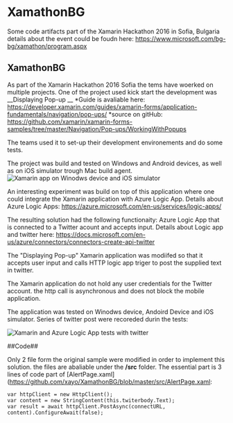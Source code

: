 # XamathonBG #
Some code artifacts part of the Xamarin Hackathon 2016 in Sofia, Bulgaria
details about the event could be foudn here: https://www.microsoft.com/bg-bg/xamathon/program.aspx

## XamathonBG ##

As part of the Xamarin Hackathon 2016 Sofia the tems have woerked on multiple projects. 
One of the project used kick start the development was __Displaying Pop-up __
*Guide is avaliable here: https://developer.xamarin.com/guides/xamarin-forms/application-fundamentals/navigation/pop-ups/
*source on gitHub: https://github.com/xamarin/xamarin-forms-samples/tree/master/Navigation/Pop-ups/WorkingWithPopups

The teams used it to set-up their development environements and do some tests. 

The project was build and tested on Windows and Android devices, as well as on iOS simulator trough Mac build agent.
![Xamarin app on Winodws device and iOS simulator](https://github.com/xayo/XamathonBG/blob/master/screenshots/XamarinDevelopment.jpg)


An interesting experiment was build on top of this application where one could integrate the Xamarin application with Azure Logic App.
Details about Azure Logic Apps: https://azure.microsoft.com/en-us/services/logic-apps/

The resulting solution had the following functionaity:
Azure Logic App that is connected to a Twitter acount and accepts input.
Details about Logic app and twitter here: https://docs.microsoft.com/en-us/azure/connectors/connectors-create-api-twitter

The "Displaying Pop-up" Xamarin application was modiifed so that it accepts user input and calls HTTP logic app triger to post the supplied text in twitter. 

The Xamarin application do not hold any user credentials for the Twitter account. the http call is asynchronous and does not block the mobile application. 

The application was tested on Winodws device, Andoird Device and iOS simulator. Series of twitter post were recoreded durin the tests: 

![Xamarin and Azure Logic App tests with twitter](https://github.com/xayo/XamathonBG/blob/master/screenshots/XamarinLogicAppsTwitterTests.PNG)


##Code##

Only 2 file form the original sample were modified in order to implement this solution. the files are abaliable under the **/src** folder.
The essential part is 3 lines of code part of [AlertPage.xaml](https://github.com/xayo/XamathonBG/blob/master/src/AlertPage.xaml:
``` //Http Request
var httpClient = new HttpClient();
var content = new StringContent(this.twiterbody.Text);
var result = await httpClient.PostAsync(connectURL, content).ConfigureAwait(false);
```